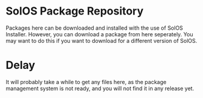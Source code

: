 # SolOS Package Repository
Packages here can be downloaded and installed with the use of SolOS Installer.
However, you can download a package from here seperately. You may want to do this if you want to download for a different
version of SolOS. 

# Delay
It will probably take a while to get any files here, as the package management system is not ready, and you will not find it in any release yet.
